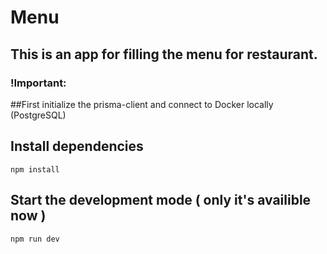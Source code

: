 # Menu

## This is an app for filling the menu for restaurant.

### !Important:

##First initialize the prisma-client and connect to Docker locally (PostgreSQL)

## Install dependencies
```
npm install
```
## Start the development mode ( only it's availible now )
```
npm run dev
```

